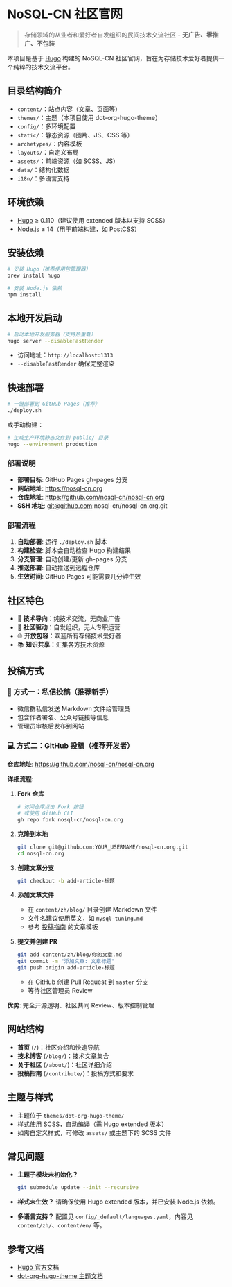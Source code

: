 # NoSQL-CN 社区官网

> 存储领域的从业者和爱好者自发组织的民间技术交流社区 - **无广告、零推广、不包装**

本项目是基于 [Hugo](https://gohugo.io/) 构建的 NoSQL-CN 社区官网，旨在为存储技术爱好者提供一个纯粹的技术交流平台。

## 目录结构简介

- `content/`：站点内容（文章、页面等）
- `themes/`：主题（本项目使用 dot-org-hugo-theme）
- `config/`：多环境配置
- `static/`：静态资源（图片、JS、CSS 等）
- `archetypes/`：内容模板
- `layouts/`：自定义布局
- `assets/`：前端资源（如 SCSS、JS）
- `data/`：结构化数据
- `i18n/`：多语言支持

## 环境依赖

- [Hugo](https://gohugo.io/) ≥ 0.110（建议使用 extended 版本以支持 SCSS）
- [Node.js](https://nodejs.org/) ≥ 14（用于前端构建，如 PostCSS）

## 安装依赖

```bash
# 安装 Hugo（推荐使用包管理器）
brew install hugo

# 安装 Node.js 依赖
npm install
```

## 本地开发启动

```bash
# 启动本地开发服务器（支持热重载）
hugo server --disableFastRender
```

- 访问地址：`http://localhost:1313`
- `--disableFastRender` 确保完整渲染

## 快速部署

```bash
# 一键部署到 GitHub Pages（推荐）
./deploy.sh
```

或手动构建：

```bash
# 生成生产环境静态文件到 public/ 目录
hugo --environment production
```

### 部署说明

- **部署目标**: GitHub Pages gh-pages 分支
- **网站地址**: https://nosql-cn.org
- **仓库地址**: https://github.com/nosql-cn/nosql-cn.org
- **SSH 地址**: git@github.com:nosql-cn/nosql-cn.org.git

### 部署流程

1. **自动部署**: 运行 `./deploy.sh` 脚本
2. **构建检查**: 脚本会自动检查 Hugo 构建结果
3. **分支管理**: 自动创建/更新 gh-pages 分支
4. **推送部署**: 自动推送到远程仓库
5. **生效时间**: GitHub Pages 可能需要几分钟生效

## 社区特色

- 🔧 **技术导向**：纯技术交流，无商业广告
- 🤝 **社区驱动**：自发组织，无人专职运营
- 🌐 **开放包容**：欢迎所有存储技术爱好者
- 📚 **知识共享**：汇集各方技术资源

## 投稿方式

### 📝 方式一：私信投稿（推荐新手）
- 微信群私信发送 Markdown 文件给管理员
- 包含作者署名、公众号链接等信息
- 管理员审核后发布到网站

### 💻 方式二：GitHub 投稿（推荐开发者）

**仓库地址**: https://github.com/nosql-cn/nosql-cn.org

**详细流程**:

1. **Fork 仓库**
   ```bash
   # 访问仓库点击 Fork 按钮
   # 或使用 GitHub CLI
   gh repo fork nosql-cn/nosql-cn.org
   ```

2. **克隆到本地**
   ```bash
   git clone git@github.com:YOUR_USERNAME/nosql-cn.org.git
   cd nosql-cn.org
   ```

3. **创建文章分支**
   ```bash
   git checkout -b add-article-标题
   ```

4. **添加文章文件**
   - 在 `content/zh/blog/` 目录创建 Markdown 文件
   - 文件名建议使用英文，如 `mysql-tuning.md`
   - 参考 [投稿指南](/contribute/) 的文章模板

5. **提交并创建 PR**
   ```bash
   git add content/zh/blog/你的文章.md
   git commit -m "添加文章: 文章标题"
   git push origin add-article-标题
   ```
   - 在 GitHub 创建 Pull Request 到 `master` 分支
   - 等待社区管理员 Review

**优势**: 完全开源透明、社区共同 Review、版本控制管理

## 网站结构

- **首页** (`/`)：社区介绍和快速导航
- **技术博客** (`/blog/`)：技术文章集合
- **关于社区** (`/about/`)：社区详细介绍
- **投稿指南** (`/contribute/`)：投稿方式和要求

## 主题与样式

- 主题位于 `themes/dot-org-hugo-theme/`
- 样式使用 SCSS，自动编译（需 Hugo extended 版本）
- 如需自定义样式，可修改 `assets/` 或主题下的 SCSS 文件

## 常见问题

- **主题子模块未初始化？**
  ```bash
  git submodule update --init --recursive
  ```
- **样式未生效？**
  请确保使用 Hugo extended 版本，并已安装 Node.js 依赖。

- **多语言支持？**
  配置见 `config/_default/languages.yaml`，内容见 `content/zh/`、`content/en/` 等。

## 参考文档

- [Hugo 官方文档](https://gohugo.io/documentation/)
- [dot-org-hugo-theme 主题文档](themes/dot-org-hugo-theme/README.md)
